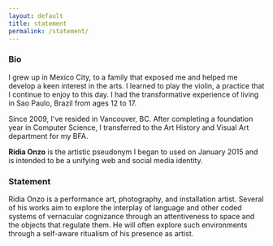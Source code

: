 ```yaml
---
layout: default
title: statement
permalink: /statement/
---
```



### Bio

I grew up in Mexico City, to a family that exposed me and helped me develop a keen interest in the arts. I learned to play the violin, a practice that I
continue to enjoy to this day. I had the transformative experience of living in Sao Paulo, Brazil from ages 12 to 17.

Since 2009, I've resided in Vancouver, BC. After completing a foundation year in Computer Science, I transferred to the Art History and Visual Art department for my BFA.

<strong>Ridia Onzo</strong> is the artistic pseudonym I began to used on January 2015 and is intended to be a unifying web and social media identity.



### Statement

Ridia Onzo is a performance art, photography, and installation artist.
Several of his works aim to explore the interplay of language and other coded
systems of vernacular cognizance through an attentiveness to space and the
objects that regulate them. He will often explore such environments through
a self-aware ritualism of his presence as artist.
